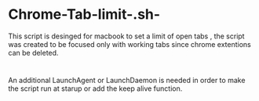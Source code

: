 # Chrome-Tab-limit-.sh-
This script is desinged for macbook to set a limit of open tabs , the script was created to be focused only with working tabs since chrome extentions can be deleted.

#
An additional LaunchAgent or LaunchDaemon is needed in order  to make the script run at starup or add the keep alive function.
